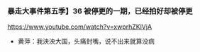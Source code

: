 ### 暴走大事件第五季】36 被停更的一期，已经拍好却被停更
https://www.youtube.com/watch?v=xwprhZKlVjA
- 黄萍：我泱泱大国，头痛封嘴，说不出来就算没病